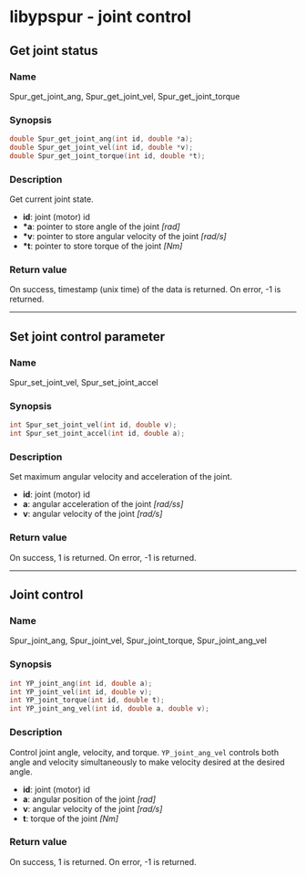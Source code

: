 # libypspur - joint control

## Get joint status

### Name

Spur_get_joint_ang, Spur_get_joint_vel, Spur_get_joint_torque

### Synopsis

```c
double Spur_get_joint_ang(int id, double *a);
double Spur_get_joint_vel(int id, double *v);
double Spur_get_joint_torque(int id, double *t);
```

### Description

Get current joint state.

* **id**: joint (motor) id
* **\*a**: pointer to store angle of the joint _[rad]_
* **\*v**: pointer to store angular velocity of the joint _[rad/s]_
* **\*t**: pointer to store torque of the joint _[Nm]_

### Return value

On success, timestamp (unix time) of the data is returned.
On error, -1 is returned.

***

## Set joint control parameter

### Name

Spur_set_joint_vel, Spur_set_joint_accel

### Synopsis

```c
int Spur_set_joint_vel(int id, double v);
int Spur_set_joint_accel(int id, double a);
```

### Description

Set maximum angular velocity and acceleration of the joint.

* **id**: joint (motor) id
* **a**: angular acceleration of the joint _[rad/ss]_
* **v**: angular velocity of the joint _[rad/s]_

### Return value

On success, 1 is returned.
On error, -1 is returned.

***

## Joint control

### Name

Spur_joint_ang, Spur_joint_vel, Spur_joint_torque, Spur_joint_ang_vel

### Synopsis

```c
int YP_joint_ang(int id, double a);
int YP_joint_vel(int id, double v);
int YP_joint_torque(int id, double t);
int YP_joint_ang_vel(int id, double a, double v);
```

### Description

Control joint angle, velocity, and torque.
`YP_joint_ang_vel` controls both angle and velocity simultaneously to make velocity desired at the desired angle.

* **id**: joint (motor) id
* **a**: angular position of the joint _[rad]_
* **v**: angular velocity of the joint _[rad/s]_
* **t**: torque of the joint _[Nm]_

### Return value

On success, 1 is returned.
On error, -1 is returned.
